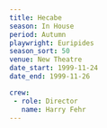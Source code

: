```yaml
---
title: Hecabe
season: In House
period: Autumn
playwright: Euripides
season_sort: 50
venue: New Theatre
date_start: 1999-11-24
date_end: 1999-11-26

crew:
 - role: Director
   name: Harry Fehr
---
```



